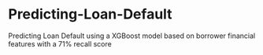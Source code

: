 # Predicting-Loan-Default
Predicting Loan Default using a XGBoost model based on borrower financial features with a 71% recall score 
